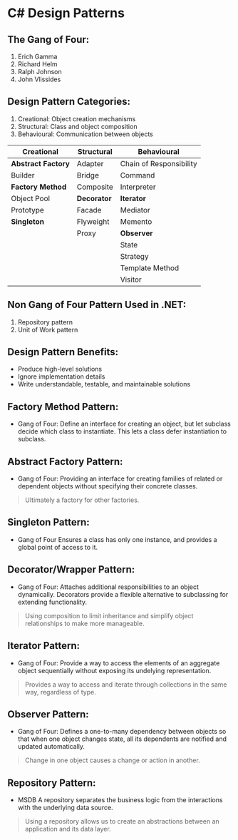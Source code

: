 # C# Design Patterns

## The Gang of Four:
1. Erich Gamma
2. Richard Helm
3. Ralph Johnson
4. John Vlissides

## Design Pattern Categories:
1. Creational: Object creation mechanisms
2. Structural: Class and object composition
3. Behavioural: Communication between objects

| Creational | Structural | Behavioural |
|------------|------------|-------------|
| **Abstract Factory**  | Adapter | Chain of Responsibility |
| Builder | Bridge | Command |
| **Factory Method** | Composite | Interpreter |
| Object Pool | **Decorator** | **Iterator** |
| Prototype | Facade | Mediator |
| **Singleton** | Flyweight | Memento |
|| Proxy | **Observer** |
||| State |
||| Strategy |
||| Template Method |
||| Visitor |

## Non Gang of Four Pattern Used in .NET:
1. Repository pattern
2. Unit of Work pattern

## Design Pattern Benefits:
* Produce high-level solutions
* Ignore implementation details
* Write understandable, testable, and maintainable solutions

## Factory Method Pattern:
* Gang of Four:
Define an interface for creating an object, but let subclass decide which class to instantiate. This lets a class defer instantiation to subclass.

## Abstract Factory Pattern:
* Gang of Four:
Providing an interface for creating families of related or dependent objects without specifying their concrete classes.
> Ultimately a factory for other factories.

## Singleton Pattern:
* Gang of Four
Ensures a class has only one instance, and provides a global point of access to it.

## Decorator/Wrapper Pattern:
* Gang of Four:
Attaches additional responsibilities to an object dynamically. Decorators provide a flexible alternative to subclassing for extending functionality.

> Using composition to limit inheritance and simplify object relationships to make more manageable.

## Iterator Pattern:
* Gang of Four:
Provide a way to access the elements of an aggregate object sequentially without exposing its undelying representation.

> Provides a way to access and iterate through collections in the same way, regardless of type.

## Observer Pattern:
* Gang of Four:
Defines a one-to-many dependency between objects so that when one object changes state, all its dependents are notified and updated automatically.

> Change in one object causes a change or action in another.

## Repository Pattern:
* MSDB
A repository separates the business logic from the interactions with the underlying data source.

> Using a repository allows us to create an abstractions between an application and its data layer.








